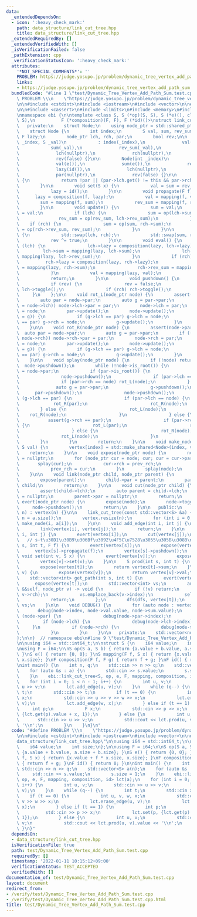 ```yaml
---
data:
  _extendedDependsOn:
  - icon: ':heavy_check_mark:'
    path: data_structure/link_cut_tree.hpp
    title: data_structure/link_cut_tree.hpp
  _extendedRequiredBy: []
  _extendedVerifiedWith: []
  _isVerificationFailed: false
  _pathExtension: cpp
  _verificationStatusIcon: ':heavy_check_mark:'
  attributes:
    '*NOT_SPECIAL_COMMENTS*': ''
    PROBLEM: https://judge.yosupo.jp/problem/dynamic_tree_vertex_add_path_sum
    links:
    - https://judge.yosupo.jp/problem/dynamic_tree_vertex_add_path_sum
  bundledCode: "#line 1 \"test/Dynamic_Tree_Vertex_Add_Path_Sum.test.cpp\"\n#define\
    \ PROBLEM \\\n    \"https://judge.yosupo.jp/problem/dynamic_tree_vertex_add_path_sum\"\
    \n\n#include <cstdint>\n#include <iostream>\n#include <vector>\n\n#line 2 \"data_structure/link_cut_tree.hpp\"\
    \n\n#include <cassert>\n#include <limits>\n#include <memory>\n#include <optional>\n\
    \nnamespace ebi {\n\ntemplate <class S, S (*op)(S, S), S (*e)(), class F, S (*mapping)(F,\
    \ S),\n          F (*composition)(F, F), F (*id)()>\nstruct link_cut_tree {\n\
    \   private:\n    struct Node;\n    using node_ptr = std::shared_ptr<Node>;\n\n\
    \    struct Node {\n        int index;\n        S val, sum, rev_sum;\n       \
    \ F lazy;\n        node_ptr lch, rch, par;\n        bool rev;\n\n        Node(int\
    \ _index, S _val)\n            : index(_index),\n              val(_val),\n  \
    \            sum(_val),\n              rev_sum(_val),\n              lazy(id()),\n\
    \              lch(nullptr),\n              rch(nullptr),\n              par(nullptr),\n\
    \              rev(false) {}\n\n        Node(int _index)\n            : index(_index),\n\
    \              val(e()),\n              sum(e()),\n              rev_sum(e()),\n\
    \              lazy(id()),\n              lch(nullptr),\n              rch(nullptr),\n\
    \              par(nullptr),\n              rev(false) {}\n\n        bool is_root()\
    \ {\n            return !par || (par->lch.get() != this && par->rch.get() != this);\n\
    \        }\n\n        void set(S x) {\n            val = sum = rev_sum = x;\n\
    \            lazy = id();\n        }\n\n        void propagate(F f) {\n      \
    \      lazy = composition(f, lazy);\n            val = mapping(f, val);\n    \
    \        sum = mapping(f, sum);\n            rev_sum = mapping(f, rev_sum);\n\
    \        }\n\n        void update() {\n            sum = val;\n            rev_sum\
    \ = val;\n            if (lch) {\n                sum = op(lch->sum, sum);\n \
    \               rev_sum = op(rev_sum, lch->rev_sum);\n            }\n        \
    \    if (rch) {\n                sum = op(sum, rch->sum);\n                rev_sum\
    \ = op(rch->rev_sum, rev_sum);\n            }\n        }\n\n        void toggle()\
    \ {\n            std::swap(lch, rch);\n            std::swap(sum, rev_sum);\n\
    \            rev ^= true;\n        }\n\n        void eval() {\n            if\
    \ (lch) {\n                lch->lazy = composition(lazy, lch->lazy);\n       \
    \         lch->sum = mapping(lazy, lch->sum);\n                lch->rev_sum =\
    \ mapping(lazy, lch->rev_sum);\n            }\n            if (rch) {\n      \
    \          rch->lazy = composition(lazy, rch->lazy);\n                rch->sum\
    \ = mapping(lazy, rch->sum);\n                rch->rev_sum = mapping(lazy, rch->rev_sum);\n\
    \            }\n            val = mapping(lazy, val);\n            lazy = id();\n\
    \            return;\n        }\n\n        void pushdown() {\n            eval();\n\
    \            if (rev) {\n                rev = false;\n                if (lch)\
    \ lch->toggle();\n                if (rch) rch->toggle();\n            }\n   \
    \     }\n    };\n\n    void rot_L(node_ptr node) {\n        assert(node->par);\n\
    \        auto par = node->par;\n        auto g = par->par;\n        if ((par->rch\
    \ = node->lch)) node->lch->par = par;\n        node->lch = par;\n        par->par\
    \ = node;\n        par->update();\n        node->update();\n        if ((node->par\
    \ = g)) {\n            if (g->lch == par) g->lch = node;\n            if (g->rch\
    \ == par) g->rch = node;\n            g->update();\n        }\n        return;\n\
    \    }\n\n    void rot_R(node_ptr node) {\n        assert(node->par);\n      \
    \  auto par = node->par;\n        auto g = par->par;\n        if ((par->lch =\
    \ node->rch)) node->rch->par = par;\n        node->rch = par;\n        par->par\
    \ = node;\n        par->update();\n        node->update();\n        if ((node->par\
    \ = g)) {\n            if (g->lch == par) g->lch = node;\n            if (g->rch\
    \ == par) g->rch = node;\n            g->update();\n        }\n        return;\n\
    \    }\n\n    void splay(node_ptr node) {\n        if (!node) return;\n      \
    \  node->pushdown();\n        while (!node->is_root()) {\n            auto par\
    \ = node->par;\n            if (par->is_root()) {\n                par->pushdown();\n\
    \                node->pushdown();\n                if (par->lch == node) rot_R(node);\n\
    \                if (par->rch == node) rot_L(node);\n            } else {\n  \
    \              auto g = par->par;\n                g->pushdown();\n          \
    \      par->pushdown();\n                node->pushdown();\n                if\
    \ (g->lch == par) {\n                    if (par->lch == node) {\n           \
    \             rot_R(par);\n                        rot_R(node);\n            \
    \        } else {\n                        rot_L(node);\n                    \
    \    rot_R(node);\n                    }\n                } else {\n         \
    \           assert(g->rch == par);\n                    if (par->rch == node)\
    \ {\n                        rot_L(par);\n                        rot_L(node);\n\
    \                    } else {\n                        rot_R(node);\n        \
    \                rot_L(node);\n                    }\n                }\n    \
    \        }\n        }\n        return;\n    }\n\n    void make_node(int index,\
    \ S val) {\n        vertex[index] = std::make_shared<Node>(index, val);\n    \
    \    return;\n    }\n\n    void expose(node_ptr node) {\n        node_ptr prev_rch\
    \ = nullptr;\n        for (node_ptr cur = node; cur; cur = cur->par) {\n     \
    \       splay(cur);\n            cur->rch = prev_rch;\n            cur->update();\n\
    \            prev_rch = cur;\n        }\n        splay(node);\n        return;\n\
    \    }\n\n    void link(node_ptr child, node_ptr parent) {\n        expose(child);\n\
    \        expose(parent);\n        child->par = parent;\n        parent->rch =\
    \ child;\n        return;\n    }\n\n    void cut(node_ptr child) {\n        expose(child);\n\
    \        assert(child->lch);\n        auto parent = child->lch;\n        child->lch\
    \ = nullptr;\n        parent->par = nullptr;\n        return;\n    }\n\n    void\
    \ evert(node_ptr node) {\n        expose(node);\n        node->toggle();\n   \
    \     node->pushdown();\n        return;\n    }\n\n   public:\n    link_cut_tree(int\
    \ n) : vertex(n) {}\n\n    link_cut_tree(const std::vector<S> &a) {\n        int\
    \ n = a.size();\n        vertex.resize(n);\n        for (int i = 0; i < n; i++)\
    \ make_node(i, a[i]);\n    }\n\n    void add_edge(int i, int j) {\n        evert(vertex[i]);\n\
    \        link(vertex[i], vertex[j]);\n        return;\n    }\n\n    void erase_edge(int\
    \ i, int j) {\n        evert(vertex[i]);\n        cut(vertex[j]);\n    }\n\n \
    \   // s-t\u30D1\u30B9\u306Bf\u3092\u4F5C\u7528\u3055\u305B\u308B\n    void apply(int\
    \ s, int t, F f) {\n        evert(vertex[s]);\n        expose(vertex[t]);\n  \
    \      vertex[s]->propagate(f);\n        vertex[s]->pushdown();\n    }\n\n   \
    \ void set(int v, S x) {\n        evert(vertex[v]);\n        expose(vertex[v]);\n\
    \        vertex[v]->set(x);\n    }\n\n    S prod(int s, int t) {\n        evert(vertex[s]);\n\
    \        expose(vertex[t]);\n        return vertex[t]->sum;\n    }\n\n    S get(int\
    \ v) {\n        expose(vertex[v]);\n        return vertex[v]->val;\n    }\n\n\
    \    std::vector<int> get_path(int s, int t) {\n        evert(vertex[s]);\n  \
    \      expose(vertex[t]);\n        std::vector<int> vs;\n        auto dfs = [&](auto\
    \ &&self, node_ptr v) -> void {\n            if (!v) return;\n            self(self,\
    \ v->rch);\n            vs.emplace_back(v->index);\n            self(self, v->lch);\n\
    \            return;\n        };\n        dfs(dfs, vertex[t]);\n        return\
    \ vs;\n    }\n\n    void DEBUG() {\n        for (auto node : vertex) {\n     \
    \       debug(node->index, node->val.value, node->sum.value);\n            if\
    \ (node->par) {\n                debug(node->par->index);\n            }\n   \
    \         if (node->lch) {\n                debug(node->lch->index);\n       \
    \     }\n            if (node->rch) {\n                debug(node->rch->index);\n\
    \            }\n        }\n    }\n\n   private:\n    std::vector<node_ptr> vertex;\n\
    };\n\n}  // namespace ebi\n#line 9 \"test/Dynamic_Tree_Vertex_Add_Path_Sum.test.cpp\"\
    \n\nusing i64 = std::int64_t;\n\nstruct S {\n    i64 value;\n    int size;\n};\n\
    \nusing F = i64;\n\nS op(S a, S b) { return {a.value + b.value, a.size + b.size};\
    \ }\nS e() { return {0, 0}; }\nS mapping(F f, S x) { return {x.value + f * x.size,\
    \ x.size}; }\nF composition(F f, F g) { return f + g; }\nF id() { return 0; }\n\
    \nint main() {\n    int n, q;\n    std::cin >> n >> q;\n    std::vector<S> a(n);\n\
    \    for (auto &s : a) {\n        std::cin >> s.value;\n        s.size = 1;\n\
    \    }\n    ebi::link_cut_tree<S, op, e, F, mapping, composition, id> lct(a);\n\
    \    for (int i = 0; i < n - 1; i++) {\n        int u, v;\n        std::cin >>\
    \ u >> v;\n        lct.add_edge(u, v);\n    }\n    while (q--) {\n        int\
    \ t;\n        std::cin >> t;\n        if (t == 0) {\n            int u, v, w,\
    \ x;\n            std::cin >> u >> v >> w >> x;\n            lct.erase_edge(u,\
    \ v);\n            lct.add_edge(w, x);\n        } else if (t == 1) {\n       \
    \     int p;\n            F x;\n            std::cin >> p >> x;\n            lct.set(p,\
    \ {lct.get(p).value + x, 1});\n        } else {\n            int u, v;\n     \
    \       std::cin >> u >> v;\n            std::cout << lct.prod(u, v).value <<\
    \ '\\n';\n        }\n    }\n}\n"
  code: "#define PROBLEM \\\n    \"https://judge.yosupo.jp/problem/dynamic_tree_vertex_add_path_sum\"\
    \n\n#include <cstdint>\n#include <iostream>\n#include <vector>\n\n#include \"\
    data_structure/link_cut_tree.hpp\"\n\nusing i64 = std::int64_t;\n\nstruct S {\n\
    \    i64 value;\n    int size;\n};\n\nusing F = i64;\n\nS op(S a, S b) { return\
    \ {a.value + b.value, a.size + b.size}; }\nS e() { return {0, 0}; }\nS mapping(F\
    \ f, S x) { return {x.value + f * x.size, x.size}; }\nF composition(F f, F g)\
    \ { return f + g; }\nF id() { return 0; }\n\nint main() {\n    int n, q;\n   \
    \ std::cin >> n >> q;\n    std::vector<S> a(n);\n    for (auto &s : a) {\n   \
    \     std::cin >> s.value;\n        s.size = 1;\n    }\n    ebi::link_cut_tree<S,\
    \ op, e, F, mapping, composition, id> lct(a);\n    for (int i = 0; i < n - 1;\
    \ i++) {\n        int u, v;\n        std::cin >> u >> v;\n        lct.add_edge(u,\
    \ v);\n    }\n    while (q--) {\n        int t;\n        std::cin >> t;\n    \
    \    if (t == 0) {\n            int u, v, w, x;\n            std::cin >> u >>\
    \ v >> w >> x;\n            lct.erase_edge(u, v);\n            lct.add_edge(w,\
    \ x);\n        } else if (t == 1) {\n            int p;\n            F x;\n  \
    \          std::cin >> p >> x;\n            lct.set(p, {lct.get(p).value + x,\
    \ 1});\n        } else {\n            int u, v;\n            std::cin >> u >>\
    \ v;\n            std::cout << lct.prod(u, v).value << '\\n';\n        }\n   \
    \ }\n}"
  dependsOn:
  - data_structure/link_cut_tree.hpp
  isVerificationFile: true
  path: test/Dynamic_Tree_Vertex_Add_Path_Sum.test.cpp
  requiredBy: []
  timestamp: '2022-01-11 10:15:12+09:00'
  verificationStatus: TEST_ACCEPTED
  verifiedWith: []
documentation_of: test/Dynamic_Tree_Vertex_Add_Path_Sum.test.cpp
layout: document
redirect_from:
- /verify/test/Dynamic_Tree_Vertex_Add_Path_Sum.test.cpp
- /verify/test/Dynamic_Tree_Vertex_Add_Path_Sum.test.cpp.html
title: test/Dynamic_Tree_Vertex_Add_Path_Sum.test.cpp
---
```

